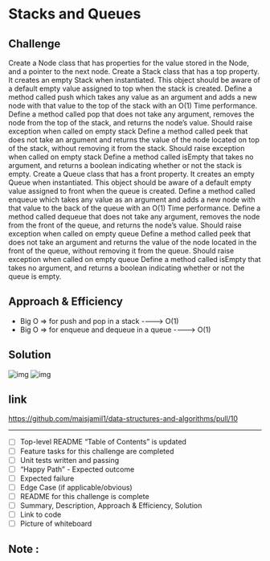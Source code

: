 # Stacks and Queues


## Challenge
Create a Node class that has properties for the value stored in the Node, and a pointer to the next node.
Create a Stack class that has a top property. It creates an empty Stack when instantiated.
This object should be aware of a default empty value assigned to top when the stack is created.
Define a method called push which takes any value as an argument and adds a new node with that value to the top of the stack with an O(1) Time performance.
Define a method called pop that does not take any argument, removes the node from the top of the stack, and returns the node’s value.
Should raise exception when called on empty stack
Define a method called peek that does not take an argument and returns the value of the node located on top of the stack, without removing it from the stack.
Should raise exception when called on empty stack
Define a method called isEmpty that takes no argument, and returns a boolean indicating whether or not the stack is empty.
Create a Queue class that has a front property. It creates an empty Queue when instantiated.
This object should be aware of a default empty value assigned to front when the queue is created.
Define a method called enqueue which takes any value as an argument and adds a new node with that value to the back of the queue with an O(1) Time performance.
Define a method called dequeue that does not take any argument, removes the node from the front of the queue, and returns the node’s value.
Should raise exception when called on empty queue
Define a method called peek that does not take an argument and returns the value of the node located in the front of the queue, without removing it from the queue.
Should raise exception when called on empty queue
Define a method called isEmpty that takes no argument, and returns a boolean indicating whether or not the queue is empty.

## Approach & Efficiency
 - Big O => for push and pop in a stack ----> O(1)
 - Big O => for enqueue and dequeue in a queue ----> O(1)


## Solution

![img](../../../assets/stack.jpg)
![img](../../../assets/queue.jpg)
## link
https://github.com/maisjamil1/data-structures-and-algorithms/pull/10

_________________________________________________________
- [ ] Top-level README “Table of Contents” is updated
- [ ] Feature tasks for this challenge are completed
- [ ] Unit tests written and passing
- [ ] “Happy Path” - Expected outcome
- [ ] Expected failure
- [ ] Edge Case (if applicable/obvious)
- [ ] README for this challenge is complete
- [ ] Summary, Description, Approach & Efficiency, Solution
- [ ] Link to code
- [ ] Picture of whiteboard

## Note :
